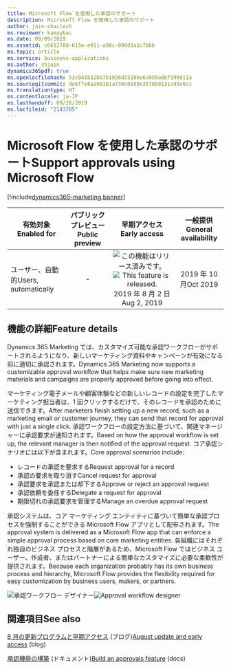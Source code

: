 ```yaml
---
title: Microsoft Flow を使用した承認のサポート
description: Microsoft Flow を使用した承認のサポート
author: jain-shailesh
ms.reviewer: kamaybac
ms.date: 09/09/2019
ms.assetid: c661278d-615e-e911-a96c-000d3a1c7bbb
ms.topic: article
ms.service: business-applications
ms.author: shjain
dynamics365pdf: true
ms.openlocfilehash: 53c041b32bb7b1026d2510be6a950a6bf199d11a
ms.sourcegitcommit: de6f7e8aa90101a730c0109e3578b9131cd3c6cc
ms.translationtype: HT
ms.contentlocale: ja-JP
ms.lasthandoff: 09/26/2019
ms.locfileid: "2143705"
---
```

# <a name="support-approvals-using-microsoft-flow"></a><span data-ttu-id="0e806-103">Microsoft Flow を使用した承認のサポート</span><span class="sxs-lookup"><span data-stu-id="0e806-103">Support approvals using Microsoft Flow</span></span>
[!include[dynamics365-marketing banner](../includes/dynamics365-marketing.md)]

| <span data-ttu-id="0e806-104">有効対象</span><span class="sxs-lookup"><span data-stu-id="0e806-104">Enabled for</span></span>    |  <span data-ttu-id="0e806-105">パブリック プレビュー</span><span class="sxs-lookup"><span data-stu-id="0e806-105">Public preview</span></span> | <span data-ttu-id="0e806-106">早期アクセス</span><span class="sxs-lookup"><span data-stu-id="0e806-106">Early access</span></span> | <span data-ttu-id="0e806-107">一般提供</span><span class="sxs-lookup"><span data-stu-id="0e806-107">General availability</span></span> | 
| ---------- | :----------: |:----------: |:----------: |
|<span data-ttu-id="0e806-108">ユーザー、自動的</span><span class="sxs-lookup"><span data-stu-id="0e806-108">Users, automatically</span></span>|-|<span data-ttu-id="0e806-109">![この機能はリリース済みです。](/dynamics365-release-plan/media/green-checkmark.png "この機能はリリース済みです。")</span><span class="sxs-lookup"><span data-stu-id="0e806-109">![This feature is released.](/dynamics365-release-plan/media/green-checkmark.png "This feature is released.")</span></span> <span data-ttu-id="0e806-110">2019 年 8 月 2 日</span><span class="sxs-lookup"><span data-stu-id="0e806-110">Aug 2, 2019</span></span>| <span data-ttu-id="0e806-111">2019 年 10 月</span><span class="sxs-lookup"><span data-stu-id="0e806-111">Oct 2019</span></span>|






## <a name="feature-details"></a><span data-ttu-id="0e806-112">機能の詳細</span><span class="sxs-lookup"><span data-stu-id="0e806-112">Feature details</span></span>
<!--feature detail start -->
<span data-ttu-id="0e806-113">Dynamics 365 Marketing では、カスタマイズ可能な承認ワークフローがサポートされるようになり、新しいマーケティング資料やキャンペーンが有効になる前に適切に承認されます。</span><span class="sxs-lookup"><span data-stu-id="0e806-113">Dynamics 365 Marketing now supports a customizable approval workflow that helps make sure new marketing materials and campaigns are properly approved before going into effect.</span></span> 

<span data-ttu-id="0e806-114">マーケティング電子メールや顧客体験などの新しいレコードの設定を完了したマーケティング担当者は、1 回クリックするだけで、そのレコードを承認のために送信できます。</span><span class="sxs-lookup"><span data-stu-id="0e806-114">After marketers finish setting up a new record, such as a marketing email or customer journey, they can send that record for approval with just a single click.</span></span> <span data-ttu-id="0e806-115">承認ワークフローの設定方法に基づいて、関連マネージャーに承認要求が通知されます。</span><span class="sxs-lookup"><span data-stu-id="0e806-115">Based on how the approval workflow is set up, the relevant manager is then notified of the approval request.</span></span> <span data-ttu-id="0e806-116">コア承認シナリオには以下が含まれます。</span><span class="sxs-lookup"><span data-stu-id="0e806-116">Core approval scenarios include:</span></span> 

-  <span data-ttu-id="0e806-117">レコードの承認を要求する</span><span class="sxs-lookup"><span data-stu-id="0e806-117">Request approval for a record</span></span> 
-  <span data-ttu-id="0e806-118">承認の要求を取り消す</span><span class="sxs-lookup"><span data-stu-id="0e806-118">Cancel request for approval</span></span> 
-  <span data-ttu-id="0e806-119">承認要求を承認または却下する</span><span class="sxs-lookup"><span data-stu-id="0e806-119">Approve or reject an approval request</span></span> 
-  <span data-ttu-id="0e806-120">承認依頼を委任する</span><span class="sxs-lookup"><span data-stu-id="0e806-120">Delegate a request for approval</span></span>
-  <span data-ttu-id="0e806-121">期限切れの承認要求を管理する</span><span class="sxs-lookup"><span data-stu-id="0e806-121">Manage an overdue approval request</span></span> 

<span data-ttu-id="0e806-122">承認システムは、コア マーケティング エンティティに基づいて簡単な承認プロセスを強制することができる Microsoft Flow アプリとして配布されます。</span><span class="sxs-lookup"><span data-stu-id="0e806-122">The approval system is delivered as a Microsoft Flow app that can enforce a simple approval process based on core marketing entities.</span></span> <span data-ttu-id="0e806-123">各組織にはそれぞれ独自のビジネス プロセスと階層があるため、Microsoft Flow ではビジネス ユーザー、作成者、またはパートナーによる簡単なカスタマイズに必要な柔軟性が提供されます。</span><span class="sxs-lookup"><span data-stu-id="0e806-123">Because each organization probably has its own business process and hierarchy, Microsoft Flow provides the flexibility required for easy customization by business users, makers, or partners.</span></span>
<!--feature detail end -->

<span data-ttu-id="0e806-124">![承認ワークフロー デザイナー](media/approval-workflow.png "承認ワークフロー デザイナー")</span><span class="sxs-lookup"><span data-stu-id="0e806-124">![Approval workflow designer](media/approval-workflow.png "Approval workflow designer")</span></span>
<!-- Picture 1 -->











## <a name="see-also"></a><span data-ttu-id="0e806-125">関連項目</span><span class="sxs-lookup"><span data-stu-id="0e806-125">See also</span></span>

<span data-ttu-id="0e806-126">[8 月の更新プログラムと早期アクセス](https://cloudblogs.microsoft.com/dynamics365/it/2019/08/03/dynamics-365-for-marketing-august-update-and-early-access-are-rolling-out-now/) (ブログ)</span><span class="sxs-lookup"><span data-stu-id="0e806-126">[August update and early access](https://cloudblogs.microsoft.com/dynamics365/it/2019/08/03/dynamics-365-for-marketing-august-update-and-early-access-are-rolling-out-now/) (blog)</span></span>

<span data-ttu-id="0e806-127">[承認機能の構築](https://docs.microsoft.com/dynamics365/customer-engagement/marketing/developer/marketing-approvals-feature) (ドキュメント)</span><span class="sxs-lookup"><span data-stu-id="0e806-127">[Build an approvals feature](https://docs.microsoft.com/dynamics365/customer-engagement/marketing/developer/marketing-approvals-feature) (docs)</span></span>
